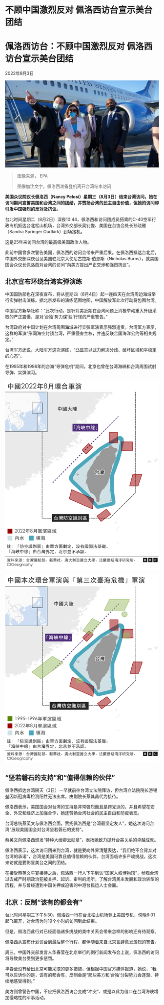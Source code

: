 # 不顾中国激烈反对 佩洛西访台宣示美台团结

#  佩洛西访台：不顾中国激烈反对 佩洛西访台宣示美台团结

2022年8月3日

![佩洛西](_126188209_077782989.jpg)

> 图像来源，  EPA
>
> 图像加注文字，佩洛西准备登机离开台湾结束访问

**美国众议院议长佩洛西（Nancy Pelosi）星期三（8月3日）结束台湾访问，她在访问期间宣誓美国和台湾之间的团结，并赞扬台湾的民主自由价值，但她的访问却引发中国强烈的反对及抗议。**

台北时间星期二（8月2日）深夜10:44，佩洛西和访问团成员搭乘的C-40空军行政专机抵达台北松山机场，台湾外交部长吴钊燮、美国在台协会处长孙晓雅（Sandra Springer Oudkirk）到场接机。

这是25年来访问台湾的最高级美国政治人物。

此前中国曾多次警告美国，佩洛西的访问会带来严重后果。在佩洛西抵达台北后，中国外交部深夜召见美国驻北京大使尼古拉斯·伯恩斯（Nicholas Burns），就美国国会众议长佩洛西对台湾的访问“向美方提出严正交涉和强烈抗议”。

##  北京宣布环绕台湾实弹演练

中国国防部也在深夜宣布，将从星期四（8月4日）起一连四天在台湾周边海域举行实弹射击演练。据北京发布的演练范围地图，中国解放军此次行动将包围台湾。

中国官方新华社称：“此次行动，是针对美近期在台湾问题上消极举动重大升级采取的严正震慑，是对‘台独’势力谋‘独’行径的严重警告。”

台湾政府对中国计划在台湾周围海域进行实弹军演表示强烈遣责。台湾军方表示，这样的军演“形同海空封锁台湾，严重侵害主权，并违反联合国海洋公约等相关规定。”

台湾军方还说，大陆军方这次演练，“凸显其以武力解决分歧、破坏区域和平稳定的心态”。

在1995年和1996年的台海“导弹危机”期间，北京也曾在台湾海峡和台湾周围试射导弹、实弹演习。

![地图](_126188213_china_latest_military_exercise_2022__640_chinese-nc-2x-nc.png)

![地图](_126188212_china_military_exercise_comparison__640_chinese-nc-2x-nc.png)

##  “坚若磐石的支持”和“值得信赖的伙伴”

佩洛西抵达台湾隔天（3日）一早就前往台湾立法院拜访，但台湾立法院院长游锡堃因新冠病毒检测阳性无法出席，由副院长蔡其昌代为接待。

佩洛西表示，美国国会对台湾的支持是非常强烈而且是跨党派的，并且希望在安全、外交和经济上加强合作，她还赞扬台湾社会的民主自由和防疫表现。

台湾总统蔡英文与佩洛西会面，赞扬佩洛西是“台湾最坚定友人”，她这次访问台湾“展现美国国会对台湾坚若磐石的支持”。

蔡英文向佩洛西颁发“特种大绶卿云勋章”，表扬她致力提升台美关系的卓越成就。

佩洛西表示，这次访问团来到台湾，就是要向外界清楚表达，“我们绝不会背弃对台湾的承诺”，台湾是美国可靠且值得信赖的伙伴，台湾面临许多严峻挑战，这次来访就是要彰显美台之间的团结。

在接受蔡英文午宴接待之后，佩洛西一行人下午到访“国家人权博物馆”，参观台湾过去戒严时期政治犯被关押、起诉、审判的场所，了解台湾民主发展和政治转型的历程，并与曾经遭到中国关押或迫害的中港台民运人士会面。

##  北京：反制“该有的都会有”

台北时间星期三下午5:30，佩洛西一行在台北松山机场登上美国专机，傍晚6:01起飞离开，对台湾为时19个小时的访问到此结束。

但是，佩洛西此行对已经面临诸多挑战的美中关系会带来怎样的影响还有待观察。

佩洛西从宣布计划访台到最后整个行程，都伴随着来自北京言辞愈发激烈的警告。

周三，中国外交部发言人华春莹在北京举行的例行新闻发布会上说，佩洛西的访问将导致美台受到更多惩罚。

华春莹没有给出北京可能采取的更多措施，但根据中国官方媒体报道，她说，“我可以告诉你的是，该有的都会有，反制会是“那些美方和‘台独’分裂势力会逐渐、持续地感受得到。”

美方则曾警告中国，不应把佩洛西访台变成“冲突”、或是以此为借口在台湾海峡增加侵略性的军事活动。



